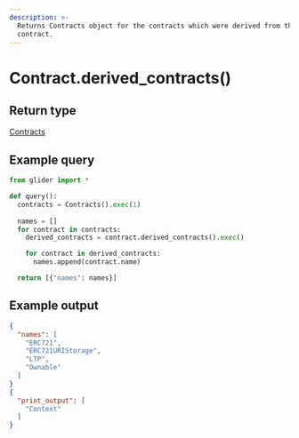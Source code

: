 ```yaml
---
description: >-
  Returns Contracts object for the contracts which were derived from the
  contract.
---
```


# Contract.derived\_contracts()



## Return type

[Contracts](../contracts/)

## Example query

```python
from glider import *

def query():
  contracts = Contracts().exec(1)
  
  names = []
  for contract in contracts:
    derived_contracts = contract.derived_contracts().exec()

    for contract in derived_contracts:
      names.append(contract.name)

  return [{"names": names}]
```

## Example output

```json
{
  "names": [
    "ERC721",
    "ERC721URIStorage",
    "LTP",
    "Ownable"
  ]
}
{
  "print_output": [
    "Context"
  ]
}
```
